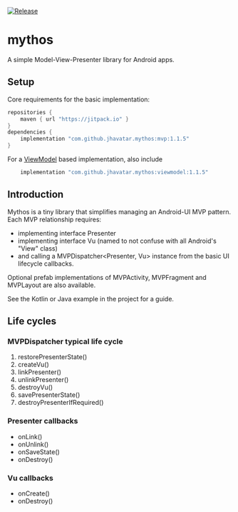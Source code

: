 [![Release](https://jitpack.io/v/jhavatar/mythos.svg)](https://jitpack.io/#jhavatar/mythos)

# mythos
A simple Model-View-Presenter library for Android apps.

## Setup

Core requirements for the basic implementation:
```groovy
repositories {
    maven { url "https://jitpack.io" }
}
dependencies {
    implementation "com.github.jhavatar.mythos:mvp:1.1.5"
}
```

For a [ViewModel](https://developer.android.com/topic/libraries/architecture/viewmodel) based implementation, also include
```groovy
    implementation "com.github.jhavatar.mythos:viewmodel:1.1.5"
```

## Introduction
Mythos is a tiny library that simplifies managing an Android-UI MVP pattern. Each MVP relationship requires:
* implementing interface Presenter
* implementing interface Vu (named to not confuse with all Android's "View" class)
* and calling a MVPDispatcher\<Presenter, Vu\> instance from the basic UI lifecycle callbacks.
 
Optional prefab implementations of MVPActivity, MVPFragment and MVPLayout are also available.

See the Kotlin or Java example in the project for a guide.

## Life cycles

### MVPDispatcher typical life cycle
1. restorePresenterState()
2. createVu()
3. linkPresenter()
4. unlinkPresenter()
5. destroyVu()
6. savePresenterState()
7. destroyPresenterIfRequired()

### Presenter callbacks
- onLink()
- onUnlink()
- onSaveState()
- onDestroy()

### Vu callbacks
- onCreate()
- onDestroy()




